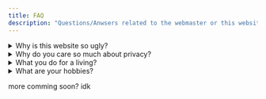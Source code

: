 ```yaml
---
title: FAQ
description: "Questions/Anwsers related to the webmaster or this website"
---
```


<details>
<summary>Why is this website so ugly?</summary>
<p>In my opinion it looks decent enough and it works well enough for what it does and contains, you also need to factor in that I was able to mostly make it responsive considering that the layout is all made using grid areas and most of the design is consistent (thank my prefection).</p>
</details>

<details>
<summary>Why do you care so much about privacy?</summary>
<p>In today's day and age everything is monetisable and most (all) companies do not care about you and only want money, and there's nothing better than to sell all of your <b>personal</b> data to advertisers and AI companies. This makes you lose your control online which I believe is something dangerous not only for me but for anyone that cares a little about freedom.</p>
</details>

<details>
<summary>What you do for a living?</summary>
<p>Currently I'm on a CS course that delves into software development (Java, Unity), hardware (PC building and fixing), networking (analog and digital signals, web development (PHP and HTML 3/4)), and Office.</p>
</details>

<details>
<summary>What are your hobbies?</summary>
<p>I do a lot of stuff but I suffer from procrastination and brainrot (💀) but when I get past that I mostly do web development, design (mockups, branding, web design), music mastering for my YouTube channel, gaming, and finally 2am-4am YouTube Shorts viewing.</p>
</details>

more comming soon? idk
